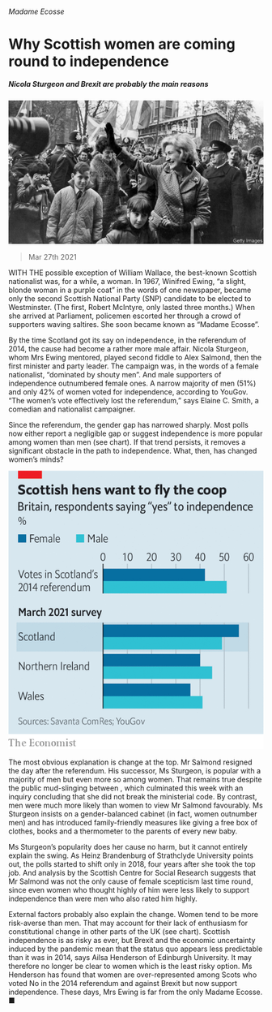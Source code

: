 ###### Madame Ecosse

# Why Scottish women are coming round to independence 

##### Nicola Sturgeon and Brexit are probably the main reasons 

![image](images/20210327_brp502.jpg) 

> Mar 27th 2021 

WITH THE possible exception of William Wallace, the best-known Scottish nationalist was, for a while, a woman. In 1967, Winifred Ewing, “a slight, blonde woman in a purple coat” in the words of one newspaper, became only the second Scottish National Party (SNP) candidate to be elected to Westminster. (The first, Robert McIntyre, only lasted three months.) When she arrived at Parliament, policemen escorted her through a crowd of supporters waving saltires. She soon became known as “Madame Ecosse”.

By the time Scotland got its say on independence, in the referendum of 2014, the cause had become a rather more male affair. Nicola Sturgeon, whom Mrs Ewing mentored, played second fiddle to Alex Salmond, then the first minister and party leader. The campaign was, in the words of a female nationalist, “dominated by shouty men”. And male supporters of independence outnumbered female ones. A narrow majority of men (51%) and only 42% of women voted for independence, according to YouGov. “The women’s vote effectively lost the referendum,” says Elaine C. Smith, a comedian and nationalist campaigner.


Since the referendum, the gender gap has narrowed sharply. Most polls now either report a negligible gap or suggest independence is more popular among women than men (see chart). If that trend persists, it removes a significant obstacle in the path to independence. What, then, has changed women’s minds?

![image](images/20210327_BRC103.png) 


The most obvious explanation is change at the top. Mr Salmond resigned the day after the referendum. His successor, Ms Sturgeon, is popular with a majority of men but even more so among women. That remains true despite the public mud-slinging between , which culminated this week with an inquiry concluding that she did not break the ministerial code. By contrast, men were much more likely than women to view Mr Salmond favourably. Ms Sturgeon insists on a gender-balanced cabinet (in fact, women outnumber men) and has introduced family-friendly measures like giving a free box of clothes, books and a thermometer to the parents of every new baby.

Ms Sturgeon’s popularity does her cause no harm, but it cannot entirely explain the swing. As Heinz Brandenburg of Strathclyde University points out, the polls started to shift only in 2018, four years after she took the top job. And analysis by the Scottish Centre for Social Research suggests that Mr Salmond was not the only cause of female scepticism last time round, since even women who thought highly of him were less likely to support independence than were men who also rated him highly.

External factors probably also explain the change. Women tend to be more risk-averse than men. That may account for their lack of enthusiasm for constitutional change in other parts of the UK (see chart). Scottish independence is as risky as ever, but Brexit and the economic uncertainty induced by the pandemic mean that the status quo appears less predictable than it was in 2014, says Ailsa Henderson of Edinburgh University. It may therefore no longer be clear to women which is the least risky option. Ms Henderson has found that women are over-represented among Scots who voted No in the 2014 referendum and against Brexit but now support independence. These days, Mrs Ewing is far from the only Madame Ecosse. ■


